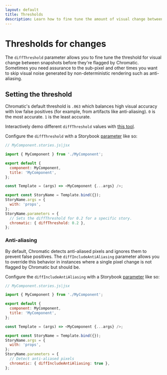 ```yaml
---
layout: default
title: Thresholds
description: Learn how to fine tune the amount of visual change between snapshots before they get marked as changes
---
```


# Thresholds for changes

The `diffThreshold` parameter allows you to fine tune the threshold for visual change between snapshots before they're flagged by Chromatic. Sometimes you need assurance to the sub-pixel and other times you want to skip visual noise generated by non-deterministic rendering such as anti-aliasing.

## Setting the threshold

Chromatic's default threshold is `.063` which balances high visual accuracy with low false positives (for example, from artifacts like anti-aliasing). `0` is the most accurate. `1` is the least accurate.

Interactively demo different `diffThreshold` values with [this tool](https://6262c53f521620003ac2ff49-ukmsdlppcb.chromatic.com/?path=/story/stories-diff-threshold-check--test-yours-out).

Configure the `diffThreshold` with a Storybook [parameter](https://storybook.js.org/docs/react/writing-stories/parameters#story-parameters) like so:

```js
// MyComponent.stories.js|jsx

import { MyComponent } from './MyComponent';

export default {
  component: MyComponent,
  title: 'MyComponent',
};

const Template = (args) => <MyComponent {...args} />;

export const StoryName = Template.bind({});
StoryName.args = {
  with: 'props',
};
StoryName.parameters = {
  // Sets the diffThreshold for 0.2 for a specific story.
  chromatic: { diffThreshold: 0.2 },
};
```

### Anti-aliasing

By default, Chromatic detects anti-aliased pixels and ignores them to prevent false positives. The `diffIncludeAntiAliasing` parameter allows you to override this behavior in instances where a single pixel change is not flagged by Chromatic but should be.

Configure the `diffIncludeAntiAliasing` with a Storybook [parameter](https://storybook.js.org/docs/react/writing-stories/parameters#story-parameters) like so:

```js
// MyComponent.stories.js|jsx

import { MyComponent } from './MyComponent';

export default {
  component: MyComponent,
  title: 'MyComponent',
};

const Template = (args) => <MyComponent {...args} />;

export const StoryName = Template.bind({});
StoryName.args = {
  with: 'props',
};
StoryName.parameters = {
  // Detect anti-aliased pixels
  chromatic: { diffIncludeAntiAliasing: true },
};
```